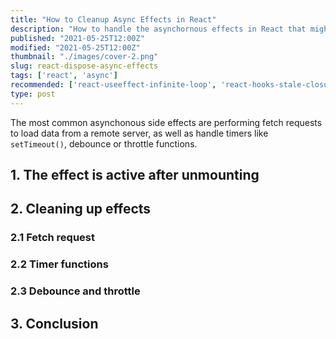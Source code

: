 ```yaml
---
title: "How to Cleanup Async Effects in React"
description: "How to handle the asynchornous effects in React that might finish after the component had unmounted."  
published: "2021-05-25T12:00Z"
modified: "2021-05-25T12:00Z"
thumbnail: "./images/cover-2.png"
slug: react-dispose-async-effects
tags: ['react', 'async']
recommended: ['react-useeffect-infinite-loop', 'react-hooks-stale-closures']
type: post
---
```


The most common asynchonous side effects are performing fetch requests to load data from a remote server, as well as handle timers like `setTimeout()`, debounce or throttle functions. 

## 1. The effect is active after unmounting

## 2. Cleaning up effects

### 2.1 Fetch request

### 2.2 Timer functions

### 2.3 Debounce and throttle

## 3. Conclusion